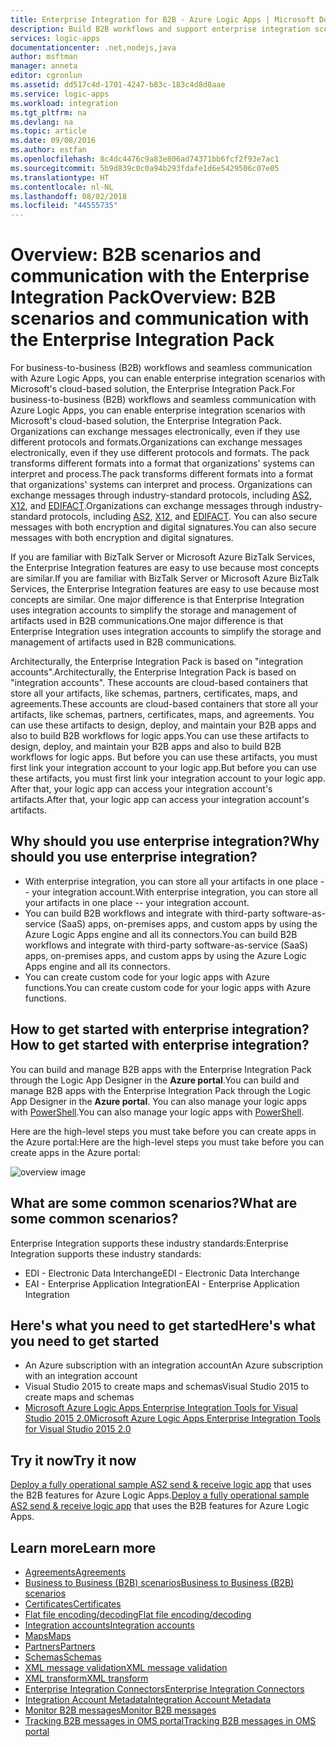 ```yaml
---
title: Enterprise Integration for B2B - Azure Logic Apps | Microsoft Docs
description: Build B2B workflows and support enterprise integration scenarios for logic apps with the Enterprise Integration Pack
services: logic-apps
documentationcenter: .net,nodejs,java
author: msftman
manager: anneta
editor: cgronlun
ms.assetid: dd517c4d-1701-4247-b83c-183c4d8d8aae
ms.service: logic-apps
ms.workload: integration
ms.tgt_pltfrm: na
ms.devlang: na
ms.topic: article
ms.date: 09/08/2016
ms.author: estfan
ms.openlocfilehash: 8c4dc4476c9a83e806ad74371bb6fcf2f93e7ac1
ms.sourcegitcommit: 5b9d839c0c0a94b293fdafe1d6e5429506c07e05
ms.translationtype: HT
ms.contentlocale: nl-NL
ms.lasthandoff: 08/02/2018
ms.locfileid: "44555735"
---
```

# <a name="overview-b2b-scenarios-and-communication-with-the-enterprise-integration-pack"></a><span data-ttu-id="a9dfb-103">Overview: B2B scenarios and communication with the Enterprise Integration Pack</span><span class="sxs-lookup"><span data-stu-id="a9dfb-103">Overview: B2B scenarios and communication with the Enterprise Integration Pack</span></span>

<span data-ttu-id="a9dfb-104">For business-to-business (B2B) workflows and seamless communication with Azure Logic Apps, you can enable enterprise integration scenarios with Microsoft's cloud-based solution, the Enterprise Integration Pack.</span><span class="sxs-lookup"><span data-stu-id="a9dfb-104">For business-to-business (B2B) workflows and seamless communication with Azure Logic Apps, you can enable enterprise integration scenarios with Microsoft's cloud-based solution, the Enterprise Integration Pack.</span></span> <span data-ttu-id="a9dfb-105">Organizations can exchange messages electronically, even if they use different protocols and formats.</span><span class="sxs-lookup"><span data-stu-id="a9dfb-105">Organizations can exchange messages electronically, even if they use different protocols and formats.</span></span> <span data-ttu-id="a9dfb-106">The pack transforms different formats into a format that organizations' systems can interpret and process.</span><span class="sxs-lookup"><span data-stu-id="a9dfb-106">The pack transforms different formats into a format that organizations' systems can interpret and process.</span></span> <span data-ttu-id="a9dfb-107">Organizations can exchange messages through industry-standard protocols, including [AS2](../logic-apps/logic-apps-enterprise-integration-as2.md), [X12](logic-apps-enterprise-integration-x12.md), and [EDIFACT](../logic-apps/logic-apps-enterprise-integration-edifact.md).</span><span class="sxs-lookup"><span data-stu-id="a9dfb-107">Organizations can exchange messages through industry-standard protocols, including [AS2](../logic-apps/logic-apps-enterprise-integration-as2.md), [X12](logic-apps-enterprise-integration-x12.md), and [EDIFACT](../logic-apps/logic-apps-enterprise-integration-edifact.md).</span></span> <span data-ttu-id="a9dfb-108">You can also secure messages with both encryption and digital signatures.</span><span class="sxs-lookup"><span data-stu-id="a9dfb-108">You can also secure messages with both encryption and digital signatures.</span></span>

<span data-ttu-id="a9dfb-109">If you are familiar with BizTalk Server or Microsoft Azure BizTalk Services, the Enterprise Integration features are easy to use because most concepts are similar.</span><span class="sxs-lookup"><span data-stu-id="a9dfb-109">If you are familiar with BizTalk Server or Microsoft Azure BizTalk Services, the Enterprise Integration features are easy to use because most concepts are similar.</span></span> <span data-ttu-id="a9dfb-110">One major difference is that Enterprise Integration uses integration accounts to simplify the storage and management of artifacts used in B2B communications.</span><span class="sxs-lookup"><span data-stu-id="a9dfb-110">One major difference is that Enterprise Integration uses integration accounts to simplify the storage and management of artifacts used in B2B communications.</span></span> 

<span data-ttu-id="a9dfb-111">Architecturally, the Enterprise Integration Pack is based on "integration accounts".</span><span class="sxs-lookup"><span data-stu-id="a9dfb-111">Architecturally, the Enterprise Integration Pack is based on "integration accounts".</span></span> <span data-ttu-id="a9dfb-112">These accounts are cloud-based containers that store all your artifacts, like schemas, partners, certificates, maps, and agreements.</span><span class="sxs-lookup"><span data-stu-id="a9dfb-112">These accounts are cloud-based containers that store all your artifacts, like schemas, partners, certificates, maps, and agreements.</span></span> <span data-ttu-id="a9dfb-113">You can use these artifacts to design, deploy, and maintain your B2B apps and also to build B2B workflows for logic apps.</span><span class="sxs-lookup"><span data-stu-id="a9dfb-113">You can use these artifacts to design, deploy, and maintain your B2B apps and also to build B2B workflows for logic apps.</span></span> <span data-ttu-id="a9dfb-114">But before you can use these artifacts, you must first link your integration account to your logic app.</span><span class="sxs-lookup"><span data-stu-id="a9dfb-114">But before you can use these artifacts, you must first link your integration account to your logic app.</span></span> <span data-ttu-id="a9dfb-115">After that, your logic app can access your integration account's artifacts.</span><span class="sxs-lookup"><span data-stu-id="a9dfb-115">After that, your logic app can access your integration account's artifacts.</span></span>

## <a name="why-should-you-use-enterprise-integration"></a><span data-ttu-id="a9dfb-116">Why should you use enterprise integration?</span><span class="sxs-lookup"><span data-stu-id="a9dfb-116">Why should you use enterprise integration?</span></span>

* <span data-ttu-id="a9dfb-117">With enterprise integration, you can store all your artifacts in one place -- your integration account.</span><span class="sxs-lookup"><span data-stu-id="a9dfb-117">With enterprise integration, you can store all your artifacts in one place -- your integration account.</span></span>
* <span data-ttu-id="a9dfb-118">You can build B2B workflows and integrate with third-party software-as-service (SaaS) apps, on-premises apps, and custom apps by using the Azure Logic Apps engine and all its connectors.</span><span class="sxs-lookup"><span data-stu-id="a9dfb-118">You can build B2B workflows and integrate with third-party software-as-service (SaaS) apps, on-premises apps, and custom apps by using the Azure Logic Apps engine and all its connectors.</span></span>
* <span data-ttu-id="a9dfb-119">You can create custom code for your logic apps with Azure functions.</span><span class="sxs-lookup"><span data-stu-id="a9dfb-119">You can create custom code for your logic apps with Azure functions.</span></span>

## <a name="how-to-get-started-with-enterprise-integration"></a><span data-ttu-id="a9dfb-120">How to get started with enterprise integration?</span><span class="sxs-lookup"><span data-stu-id="a9dfb-120">How to get started with enterprise integration?</span></span>

<span data-ttu-id="a9dfb-121">You can build and manage B2B apps with the Enterprise Integration Pack through the Logic App Designer in the **Azure portal**.</span><span class="sxs-lookup"><span data-stu-id="a9dfb-121">You can build and manage B2B apps with the Enterprise Integration Pack through the Logic App Designer in the **Azure portal**.</span></span> <span data-ttu-id="a9dfb-122">You can also manage your logic apps with [PowerShell](https://msdn.microsoft.com/library/azure/mt652195.aspx "Logic apps PowerShell topics").</span><span class="sxs-lookup"><span data-stu-id="a9dfb-122">You can also manage your logic apps with [PowerShell](https://msdn.microsoft.com/library/azure/mt652195.aspx "Logic apps PowerShell topics").</span></span>

<span data-ttu-id="a9dfb-123">Here are the high-level steps you must take before you can create apps in the Azure portal:</span><span class="sxs-lookup"><span data-stu-id="a9dfb-123">Here are the high-level steps you must take before you can create apps in the Azure portal:</span></span>

![overview image](https://docstestmedia1.blob.core.windows.net/azure-media/articles/logic-apps/media/logic-apps-enterprise-integration-overview/overview-0.png)  

## <a name="what-are-some-common-scenarios"></a><span data-ttu-id="a9dfb-125">What are some common scenarios?</span><span class="sxs-lookup"><span data-stu-id="a9dfb-125">What are some common scenarios?</span></span>

<span data-ttu-id="a9dfb-126">Enterprise Integration supports these industry standards:</span><span class="sxs-lookup"><span data-stu-id="a9dfb-126">Enterprise Integration supports these industry standards:</span></span>

* <span data-ttu-id="a9dfb-127">EDI - Electronic Data Interchange</span><span class="sxs-lookup"><span data-stu-id="a9dfb-127">EDI - Electronic Data Interchange</span></span>
* <span data-ttu-id="a9dfb-128">EAI - Enterprise Application Integration</span><span class="sxs-lookup"><span data-stu-id="a9dfb-128">EAI - Enterprise Application Integration</span></span>

## <a name="heres-what-you-need-to-get-started"></a><span data-ttu-id="a9dfb-129">Here's what you need to get started</span><span class="sxs-lookup"><span data-stu-id="a9dfb-129">Here's what you need to get started</span></span>

* <span data-ttu-id="a9dfb-130">An Azure subscription with an integration account</span><span class="sxs-lookup"><span data-stu-id="a9dfb-130">An Azure subscription with an integration account</span></span>
* <span data-ttu-id="a9dfb-131">Visual Studio 2015 to create maps and schemas</span><span class="sxs-lookup"><span data-stu-id="a9dfb-131">Visual Studio 2015 to create maps and schemas</span></span>
* [<span data-ttu-id="a9dfb-132">Microsoft Azure Logic Apps Enterprise Integration Tools for Visual Studio 2015 2.0</span><span class="sxs-lookup"><span data-stu-id="a9dfb-132">Microsoft Azure Logic Apps Enterprise Integration Tools for Visual Studio 2015 2.0</span></span>](https://aka.ms/vsmapsandschemas)  

## <a name="try-it-now"></a><span data-ttu-id="a9dfb-133">Try it now</span><span class="sxs-lookup"><span data-stu-id="a9dfb-133">Try it now</span></span>

<span data-ttu-id="a9dfb-134">[Deploy a fully operational sample AS2 send & receive logic app](https://github.com/Azure/azure-quickstart-templates/tree/master/201-logic-app-as2-send-receive) that uses the B2B features for Azure Logic Apps.</span><span class="sxs-lookup"><span data-stu-id="a9dfb-134">[Deploy a fully operational sample AS2 send & receive logic app](https://github.com/Azure/azure-quickstart-templates/tree/master/201-logic-app-as2-send-receive) that uses the B2B features for Azure Logic Apps.</span></span>

## <a name="learn-more"></a><span data-ttu-id="a9dfb-135">Learn more</span><span class="sxs-lookup"><span data-stu-id="a9dfb-135">Learn more</span></span>
* [<span data-ttu-id="a9dfb-136">Agreements</span><span class="sxs-lookup"><span data-stu-id="a9dfb-136">Agreements</span></span>](../logic-apps/logic-apps-enterprise-integration-agreements.md "Learn about enterprise integration agreements")
* [<span data-ttu-id="a9dfb-137">Business to Business (B2B) scenarios</span><span class="sxs-lookup"><span data-stu-id="a9dfb-137">Business to Business (B2B) scenarios</span></span>](../logic-apps/logic-apps-enterprise-integration-b2b.md "Learn how to create Logic apps with B2B features ")  
* [<span data-ttu-id="a9dfb-138">Certificates</span><span class="sxs-lookup"><span data-stu-id="a9dfb-138">Certificates</span></span>](logic-apps-enterprise-integration-certificates.md "Learn about enterprise integration certificates")
* [<span data-ttu-id="a9dfb-139">Flat file encoding/decoding</span><span class="sxs-lookup"><span data-stu-id="a9dfb-139">Flat file encoding/decoding</span></span>](logic-apps-enterprise-integration-flatfile.md "Learn how to encode and decode flat file contents")  
* [<span data-ttu-id="a9dfb-140">Integration accounts</span><span class="sxs-lookup"><span data-stu-id="a9dfb-140">Integration accounts</span></span>](../logic-apps/logic-apps-enterprise-integration-accounts.md "Learn about integration accounts")
* [<span data-ttu-id="a9dfb-141">Maps</span><span class="sxs-lookup"><span data-stu-id="a9dfb-141">Maps</span></span>](../logic-apps/logic-apps-enterprise-integration-maps.md "Learn about enterprise integration maps")
* [<span data-ttu-id="a9dfb-142">Partners</span><span class="sxs-lookup"><span data-stu-id="a9dfb-142">Partners</span></span>](logic-apps-enterprise-integration-partners.md "Learn about enterprise integration partners")
* [<span data-ttu-id="a9dfb-143">Schemas</span><span class="sxs-lookup"><span data-stu-id="a9dfb-143">Schemas</span></span>](logic-apps-enterprise-integration-schemas.md "Learn about enterprise integration schemas")
* [<span data-ttu-id="a9dfb-144">XML message validation</span><span class="sxs-lookup"><span data-stu-id="a9dfb-144">XML message validation</span></span>](logic-apps-enterprise-integration-xml.md "Learn how to validate XML messages with Logic apps")
* [<span data-ttu-id="a9dfb-145">XML transform</span><span class="sxs-lookup"><span data-stu-id="a9dfb-145">XML transform</span></span>](logic-apps-enterprise-integration-transform.md "Learn about enterprise integration maps")
* [<span data-ttu-id="a9dfb-146">Enterprise Integration Connectors</span><span class="sxs-lookup"><span data-stu-id="a9dfb-146">Enterprise Integration Connectors</span></span>](../connectors/apis-list.md "Learn about enterprise integration pack connectors")
* [<span data-ttu-id="a9dfb-147">Integration Account Metadata</span><span class="sxs-lookup"><span data-stu-id="a9dfb-147">Integration Account Metadata</span></span>](../logic-apps/logic-apps-enterprise-integration-metadata.md "Learn about integration account metadata")
* [<span data-ttu-id="a9dfb-148">Monitor B2B messages</span><span class="sxs-lookup"><span data-stu-id="a9dfb-148">Monitor B2B messages</span></span>](logic-apps-monitor-b2b-message.md "Learn more about monitoring B2B messages")
* [<span data-ttu-id="a9dfb-149">Tracking B2B messages in OMS portal</span><span class="sxs-lookup"><span data-stu-id="a9dfb-149">Tracking B2B messages in OMS portal</span></span>](logic-apps-track-b2b-messages-omsportal.md "Learn more about tracking B2B messages in OMS portal")


